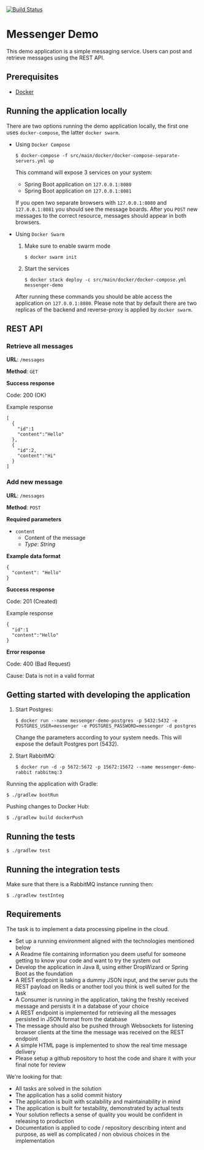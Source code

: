 [![Build Status](https://travis-ci.org/attilapapai/messenger-demo.svg?branch=master)](https://travis-ci.org/attilapapai/messenger-demo)

# Messenger Demo

This demo application is a simple messaging service. Users can post and retrieve
messages using the REST API.

## Prerequisites

- [Docker](https://docs.docker.com/install/)


## Running the application locally

There are two options running the demo application locally, the
first one uses `docker-compose`, the latter `docker swarm`.

- Using `Docker Compose`

  ```
  $ docker-compose -f src/main/docker/docker-compose-separate-servers.yml up
  ```

  This command will expose 3 services on your system:

  - Spring Boot application on `127.0.0.1:8080`
  - Spring Boot application on `127.0.0.1:8081`

  If you open two separate browsers with `127.0.0.1:8080` and `127.0.0.1:8081`
  you should see the message boards. After you `POST` new messages to the
  correct resource, messages should appear in both browsers.

- Using `Docker Swarm`

  1. Make sure to enable swarm mode

      ```
      $ docker swarm init
      ```

  2. Start the services

      ```
      $ docker stack deploy -c src/main/docker/docker-compose.yml messenger-demo
      ```

  After running these commands you should be able access the application
  on `127.0.0.1:8080`. Please note that by default there are two replicas
  of the backend and reverse-proxy is applied by `docker swarm`.

## REST API

### Retrieve all messages

__URL__: `/messages`

__Method__: `GET`

__Success response__

Code: 200 (OK)

Example response
```
[
  {
    "id":1
    "content":"Hello"
  },
  {
    "id":2,
    "content":"Hi"
  }
]
```

### Add new message

__URL__: `/messages`

__Method__: `POST`

__Required parameters__

- `content`
  - Content of the message
  - _Type_: _String_

__Example data format__

```
{
  "content": "Hello"
}
```

__Success response__

Code: 201 (Created)

Example response

```
{
  "id":1
  "content":"Hello"
}
```

__Error response__

Code: 400 (Bad Request)

Cause: Data is not in a valid format

## Getting started with developing the application

1. Start Postgres:

    ```
    $ docker run --name messenger-demo-postgres -p 5432:5432 -e POSTGRES_USER=messenger -e POSTGRES_PASSWORD=messenger -d postgres
    ```

    Change the parameters according to your system needs. This will expose
    the default Postgres port (5432).

 2. Start RabbitMQ:

    ```
    $ docker run -d -p 5672:5672 -p 15672:15672 --name messenger-demo-rabbit rabbitmq:3
    ```

Running the application with Gradle:

```
$ ./gradlew bootRun
```

Pushing changes to Docker Hub:

```
$ ./gradlew build dockerPush
```

## Running the tests

```
$ ./gradlew test
```

## Running the integration tests

Make sure that there is a RabbitMQ instance running then:

```
$ ./gradlew testInteg
```

## Requirements

The task is to implement a data processing pipeline in the cloud.

- Set up a running environment aligned with the technologies mentioned below
- A Readme file containing information you deem useful for someone getting to know your code and want to try the system out
- Develop the application in Java 8, using either DropWizard or Spring Boot as the foundation
- A REST endpoint is taking a dummy JSON input, and the server puts the REST payload on Redis or another tool you think is well suited for the task
- A Consumer is running in the application, taking the freshly received message and persists it in a database of your choice
- A REST endpoint is implemented for retrieving all the messages persisted in JSON format from the database
- The message should also be pushed through Websockets for listening browser clients at the time the message was received on the REST endpoint
- A simple HTML page is implemented to show the real time message delivery
- Please setup a github repository to host the code and share it with your final note for review

We're looking for that:

- All tasks are solved in the solution
- The application has a solid commit history
- The application is built with scalability and maintainability in mind
- The application is built for testability, demonstrated by actual tests
- Your solution reflects a sense of quality you would be confident in releasing to production
- Documentation is applied to code / repository describing intent and purpose, as well as complicated / non obvious choices in the implementation
